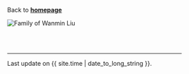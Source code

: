 Back to [**homepage**](https://wanminliu.github.io)

<img src="https://wanminliu.github.io/pic/20190420.jpg" alt="Family of Wanmin Liu" id="width:100%;height:auto;">

<br/><br/>
<HR style="FILTER: alpha(opacity=100,finishopacity=0,style=3)" width="80%" color=#eafaf1 SIZE=3/>
<p>Last update on {{ site.time | date_to_long_string }}.</p>

